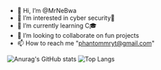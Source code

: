 - 👋 Hi, I’m @MrNeBwa
- 👀 I’m interested in cyber security🔐
- 🌱 I’m currently learning C🎓
- 💞️ I’m looking to collaborate on fun projects
- 📫 How to reach me "phantommryt@gmail.com"

<!---
MrNeBwa/MrNeBwa is a ✨ special ✨ repository because its `README.md` (this file) appears on your GitHub profile.
You can click the Preview link to take a look at your changes.
--->
![Anurag's GitHub stats](https://github-readme-stats.vercel.app/api?username=MrNeBwa&show_icons=true&theme=radical)
![Top Langs](https://github-readme-stats.vercel.app/api/top-langs/?username=MrNeBwa&size_weight=0.5&count_weight=0.5)
